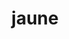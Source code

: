 ---
layout: posts
img: "/assets/jaune.jpg"
title: jaune
categories: accueil
excerpt: Moritz, Timothée et Paul étendent un linge humide entre Heidelberg et le DOC!
annee: 2020
---